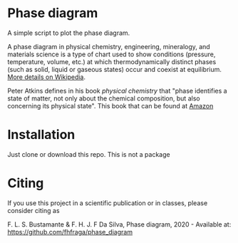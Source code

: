 # Phase diagram
A simple script to plot the phase diagram.

A phase diagram in physical chemistry, engineering, mineralogy, and materials 
science is a type of chart used to show conditions (pressure, temperature, volume, etc.)
 at which thermodynamically distinct phases (such as solid, liquid or gaseous states) 
 occur and coexist at equilibrium. [More details on Wikipedia](https://en.wikipedia.org/wiki/Phase_diagram).

Peter Atkins defines in his  book *physical chemistry* that "phase identifies a state 
of matter, not only about the chemical composition, but also concerning its physical state". This book that can be found at [Amazon](https://www.amazon.com/Physical-Chemistry-9th-Peter-Atkins/dp/1429218126/ref=sr_1_5?keywords=physical+chemistry+nine+edition&qid=1583607029&sr=8-5)

# Installation
Just clone or download this repo. This is not a package

# Citing
If you use this project in a scientific publication or in classes, please consider citing as

F. L. S. Bustamante & F. H. J. F Da Silva, Phase diagram, 2020 - Available at: https://github.com/fhfraga/phase_diagram
